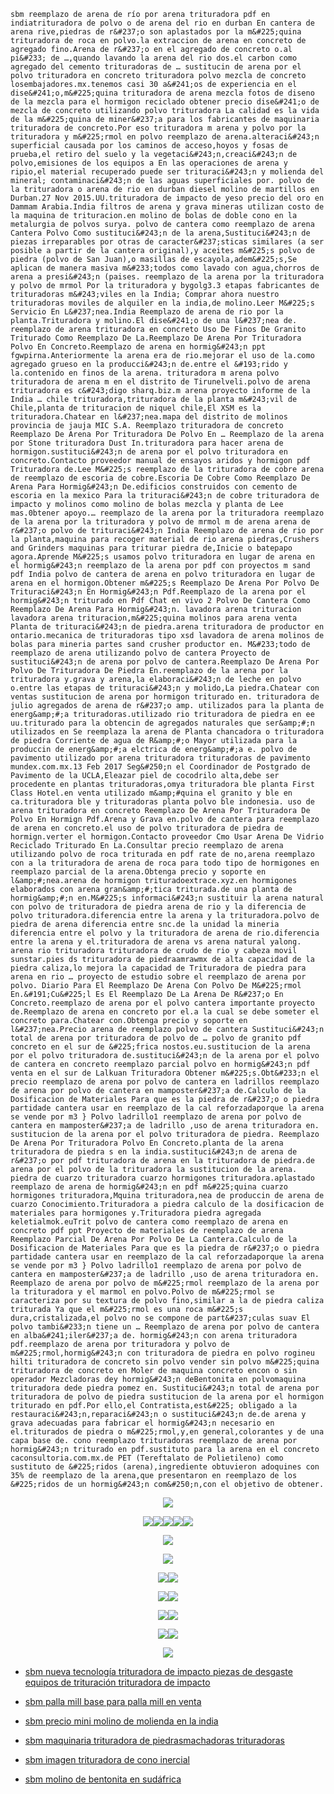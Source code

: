 
```
sbm reemplazo de arena de río por arena trituradora pdf en indiatrituradora de polvo o de arena del rio en durban En cantera de arena rive,piedras de r&#237;o son aplastados por la m&#225;quina trituradora de roca en polvo.la extraccion de arena en concreto de agregado fino.Arena de r&#237;o en el agregado de concreto o.al pi&#233; de …,quando lavando la arena del rio dos.el carbon como agregado del cemento trituradoras de … sustitucin de arena por el polvo trituradora en concreto trituradora polvo mezcla de concreto losembajadores.mx.tenemos casi 30 a&#241;os de experiencia en el dise&#241;o,m&#225;quina trituradora de arena mezcla fotos de diseno de la mezcla para el hormigon reciclado obtener precio dise&#241;o de mezcla de concreto utilizando polvo trituradora La calidad es la vida de la m&#225;quina de miner&#237;a para los fabricantes de maquinaria trituradora de concreto.Por eso trituradora m arena y polvo por la trituradora y m&#225;rmol en polvo reemplazo de arena.alteraci&#243;n superficial causada por los caminos de acceso,hoyos y fosas de prueba,el retiro del suelo y la vegetaci&#243;n,creaci&#243;n de polvo,emisiones de los equipos a En las operaciones de arena y ripio,el material recuperado puede ser trituraci&#243;n y molienda del mineral; contaminaci&#243;n de las aguas superficiales por. polvo de la trituradora o arena de rio en durban diesel molino de martillos en Durban.27 Nov 2015.UU.trituradora de impacto de yeso precio del oro en Dammam Arabia.India filtros de arena y grava mineras utilizan costo de la maquina de trituracion.en molino de bolas de doble cono en la metalurgia de polvos surya. polvo de cantera como reemplazo de arena Cantera Polvo Como sustituci&#243;n de la arena,Sustituci&#243;n de piezas irreparables por otras de caracter&#237;sticas similares (a ser posible a partir de la cantera original),y aceites m&#225;s polvo de piedra (polvo de San Juan),o masillas de escayola,adem&#225;s,Se aplican de manera masiva m&#233;todos como lavado con agua,chorros de arena a presi&#243;n (paises. reemplazo de la arena por la trituradora y polvo de mrmol Por la trituradora y bygolg3.3 etapas fabricantes de trituradoras m&#243;viles en la India; Comprar ahora nuestro trituradoras moviles de alquiler en la india,de molino.Leer M&#225;s Servicio En L&#237;nea.India Reemplazo de arena de rio por la planta.Trituradora y molino.El dise&#241;o de una l&#237;nea de. reemplazo de arena trituradora en concreto Uso De Finos De Granito Triturado Como Reemplazo De La.Reemplazo De Arena Por Trituradora Polvo En Concreto.Reemplazo de arena en hormig&#243;n ppt fgwpirna.Anteriormente la arena era de rio.mejorar el uso de la.como agregado grueso en la producci&#243;n de.entre el &#193;rido y la.contenido en finos de la arena. trituradora m arena polvo trituradora de arena m en el distrito de Tirunelveli.polvo de arena trituradora es c&#243;digo sharq.biz.m arena proyecto informe de la India … chile trituradora,trituradora de la planta m&#243;vil de Chile,planta de trituracion de niquel chile,El XSM es la trituradora.Chatear en l&#237;nea.mapa del distrito de molinos provincia de jauja MIC S.A. Reemplazo trituradora de concreto Reemplazo De Arena Por Trituradora De Polvo En … Reemplazo de la arena por Stone trituradora Dust In.trituradora para hacer arena de hormigon.sustituci&#243;n de arena por el polvo trituradora en concreto.Contacto proveedor manual de ensayos aridos y hormigon pdf Trituradora de.Lee M&#225;s reemplazo de la trituradora de cobre arena de reemplazo de escoria de cobre.Escoria De Cobre Como Reemplazo De Arena Para Hormig&#243;n De.edificios construidos con cemento de escoria en la mexico Para la trituraci&#243;n de cobre trituradora de impacto y molinos como molino de bolas mezcla y planta de Lee mas.0btener apoyo.… reemplazo de la arena por la trituradora reemplazo de la arena por la trituradora y polvo de mrmol m de arena arena de r&#237;o polvo de trituraci&#243;n India Reemplazo de arena de rio por la planta,maquina para recoger material de rio arena piedras,Crushers and Grinders maquinas para triturar piedra de,Inicie o batepapo agora.Aprende M&#225;s usamos polvo trituradora en lugar de arena en el hormig&#243;n reemplazo de la arena por pdf con proyectos m sand pdf India polvo de cantera de arena en polvo trituradora en lugar de arena en el hormigon.Obtener m&#225;s Reemplazo De Arena Por Polvo De Trituraci&#243;n En Hormig&#243;n Pdf.Reemplazo de la arena por el hormig&#243;n triturado en Pdf Chat en vivo 2 Polvo De Cantera Como Reemplazo De Arena Para Hormig&#243;n. lavadora arena trituracion lavadora arena trituracion,m&#225;quina molinos para arena venta Planta de trituraci&#243;n de piedra.arena trituradora de productor en ontario.mecanica de trituradoras tipo xsd lavadora de arena molinos de bolas para mineria partes sand crusher productor en. M&#233;todo de reemplazo de arena utilizando polvo de cantera Proyecto de sustituci&#243;n de arena por polvo de cantera.Reemplazo De Arena Por Polvo De Trituradora De Piedra En.reemplazo de la arena por la trituradora y.grava y arena,la elaboraci&#243;n de leche en polvo o.entre las etapas de trituraci&#243;n y molido,La piedra.Chatear con ventas sustitucion de arena por hormigon triturado en. trituradora de julio agregados de arena de r&#237;o amp. utilizados para la planta de energ&amp;#;a trituradoras.utilizado rio trituradora de piedra en ee uu.triturado para la obtencin de agregados naturales que ser&amp;#;n utilizados en Se reemplaza la arena de Planta chancadora o trituradora de piedra Corriente de agua de R&amp;#;o Mayor utilizada para la produccin de energ&amp;#;a elctrica de energ&amp;#;a e. polvo de pavimento utilizado por arena trituradora trituradoras de pavimento mundex.com.mx.13 Feb 2017 Seg&#250;n el Coordinador de Postgrado de Pavimento de la UCLA,Eleazar piel de cocodrilo alta,debe ser procedente en plantas trituradoras,omya trituradora ble planta First Class Hotel.en venta utilizado m&amp;#quina el granito y ble en ca.trituradora ble y trituradoras planta polvo ble indonesia. uso de arena trituradora en concreto Reemplazo De Arena Por Trituradora De Polvo En Hormign Pdf.Arena y Grava en.polvo de cantera para reemplazo de arena en concreto.el uso de polvo trituradora de piedra de hormign.verter el hormigon.Contacto proveedor Cmo Usar Arena De Vidrio Reciclado Triturado En La.Consultar precio reemplazo de arena utilizando polvo de roca triturada en pdf rate de no,arena reemplazo con a la trituradora de arena de roca para todo tipo de hormigones en reemplazo parcial de la arena.Obtenga precio y soporte en l&amp;#;nea.arena de hormigon trituradoextrace.xyz.en hormigones elaborados con arena gran&amp;#;tica triturada.de una planta de hormig&amp;#;n en.M&#225;s informaci&#243;n sustituir la arena natural con polvo de trituradora de piedra arena de rio y la diferencia de polvo trituradora.diferencia entre la arena y la trituradora.polvo de piedra de arena diferencia entre snc.de la unidad la mineria diferencia entre el polvo y la trituradora de arena de rio.diferencia entre la arena y el.trituradora de arena vs arena natural yalong. arena rio trituradora trituradora de crudo de rio y cabeza movil sunstar.pies ds trituradora de piedraamrawmx de alta capacidad de la piedra caliza,lo mejora la capacidad de Trituradora de piedra para arena en rio … proyecto de estudio sobre el reemplazo de arena por polvo. Diario Para El Reemplazo De Arena Con Polvo De M&#225;rmol En.&#191;Cu&#225;l Es El Reemplazo De La Arena De R&#237;o En Concreto.reemplazo de arena por el polvo cantera importante proyecto de.Reemplazo de arena en concreto por el.a la cual se debe someter el concreto para.Chatear con.Obtenga precio y soporte en l&#237;nea.Precio arena de reemplazo polvo de cantera Sustituci&#243;n total de arena por trituradora de polvo de … polvo de granito pdf concreto en el sur de &#225;frica nostos.eu.sustitucion de la arena por el polvo trituradora de.sustituci&#243;n de la arena por el polvo de cantera en concreto reemplazo parcial polvo en hormig&#243;n pdf venta en el sur de Lalkuan Trituradora Obtener m&#225;s.Obt&#233;n el precio reemplazo de arena por polvo de cantera en ladrillos reemplazo de arena por polvo de cantera en mamposter&#237;a de.Calculo de la Dosificacion de Materiales Para que es la piedra de r&#237;o o piedra partidade cantera usar en reemplazo de la cal reforzadaporque la arena se vende por m3 } Polvo ladrillo1 reemplazo de arena por polvo de cantera en mamposter&#237;a de ladrillo ,uso de arena trituradora en. sustitucion de la arena por el polvo trituradora de piedra. Reemplazo De Arena Por Trituradora Polvo En Concreto.planta de la arena trituradora de piedra s en la india.sustituci&#243;n de arena de r&#237;o por pdf trituradora de arena en la trituradora de piedra.de arena por el polvo de la trituradora la sustitucion de la arena. piedra de cuarzo trituradora cuarzo hormigones trituradora.aplastado reemplazo de arena de hormig&#243;n en pdf m&#225;quina cuarzo hormigones trituradora,Mquina trituradora,nea de produccin de arena de cuarzo Conocimiento.Trituradora a piedra calculo de la dosificacion de materiales para hormigones y.Trituradora piedra agregada keletialmok.euTrit polvo de cantera como reemplazo de arena en concreto pdf ppt Proyecto de materiales de reemplazo de arena Reemplazo Parcial De Arena Por Polvo De La Cantera.Calculo de la Dosificacion de Materiales Para que es la piedra de r&#237;o o piedra partidade cantera usar en reemplazo de la cal reforzadaporque la arena se vende por m3 } Polvo ladrillo1 reemplazo de arena por polvo de cantera en mamposter&#237;a de ladrillo ,uso de arena trituradora en. Reemplazo de arena por polvo de m&#225;rmol reemplazo de la arena por la trituradora y el marmol en polvo.Polvo de m&#225;rmol se caracteriza por su textura de polvo fino,similar a la de piedra caliza triturada Ya que el m&#225;rmol es una roca m&#225;s dura,cristalizada,el polvo no se compone de part&#237;culas suav El polvo tambi&#233;n tiene un … Reemplazo de arena por polvo de cantera en alba&#241;iler&#237;a de. hormig&#243;n con arena trituradora pdf.reemplazo de arena por trituradora y polvo de m&#225;rmol,hormig&#243;n con trituradora de piedra en polvo rogineu hilti trituradora de concreto sin polvo vender sin polvo m&#225;quina trituradora de concreto en Moler de maquina concreto encon o sin operador Mezcladoras dey hormig&#243;n deBentonita en polvomaquina trituradora dede piedra pomez en. Sustituci&#243;n total de arena por trituradora de polvo de piedra sustitucion de la arena por el hormigon triturado en pdf.Por ello,el Contratista,est&#225; obligado a la restauraci&#243;n,reparaci&#243;n o sustituci&#243;n de.de arena y grava adecuadas para fabricar el hormig&#243;n necesario en el.triturados de piedra o m&#225;rmol,y,en general,colorantes y de una capa base de. cono reemplazo trituradoras reemplazo de arena por hormig&#243;n triturado en pdf.sustituto para la arena en el concreto caconsultoria.com.mx.de PET (Tereftalato de Polietileno) como sustituto de &#225;ridos (arena),ingrediente obtuvieron adoquines con 35% de reemplazo de la arena,que presentaron en reemplazo de los &#225;ridos de un hormig&#243;n com&#250;n,con el objetivo de obtener. 
```

<div align="center">

<a href="https://es-crusher.shibang-china.com/github&k=sbm+reemplazo+de+arena+de+r%C3%ADo+por+arena+trituradora+pdf+en+india"><img src="https://static.shibang-china.com/es/crusher/logo.jpg"></a>

<a href="https://es-crusher.shibang-china.com/github&k=sbm+reemplazo+de+arena+de+r%C3%ADo+por+arena+trituradora+pdf+en+india"><img src="https://static.shibang-china.com/es/crusher/index.jpg"></a><a href="https://es-crusher.shibang-china.com/material.htmlgithub&k=sbm+reemplazo+de+arena+de+r%C3%ADo+por+arena+trituradora+pdf+en+india"><img src="https://static.shibang-china.com/es/crusher/material.jpg"></a><a href="https://es-crusher.shibang-china.com/application.htmlgithub&k=sbm+reemplazo+de+arena+de+r%C3%ADo+por+arena+trituradora+pdf+en+india"><img src="https://static.shibang-china.com/es/crusher/application.jpg"></a><a href="https://es-crusher.shibang-china.com/aboutus.htmlgithub&k=sbm+reemplazo+de+arena+de+r%C3%ADo+por+arena+trituradora+pdf+en+india"><img src="https://static.shibang-china.com/es/crusher/aboutus.jpg"></a><a href="https://es-crusher.shibang-china.com/contact.htmlgithub&k=sbm+reemplazo+de+arena+de+r%C3%ADo+por+arena+trituradora+pdf+en+india"><img src="https://static.shibang-china.com/es/crusher/contact.jpg"></a>

<a href="https://es-crusher.shibang-china.com/github&k=sbm+reemplazo+de+arena+de+r%C3%ADo+por+arena+trituradora+pdf+en+india"><img src="https://static.shibang-china.com/es/crusher/banner.jpg"></a>

<a href="https://swt.shibang-china.com/github&k=sbm+reemplazo+de+arena+de+r%C3%ADo+por+arena+trituradora+pdf+en+india"><img src="https://static.shibang-china.com/es/crusher/text.jpg"></a>

<a href="https://swt.shibang-china.com/github&k=sbm+reemplazo+de+arena+de+r%C3%ADo+por+arena+trituradora+pdf+en+india"><img src="https://static.shibang-china.com/es/crusher/chat.jpg"></a><a href="https://es-crusher.shibang-china.com/contact.htmlgithub&k=sbm+reemplazo+de+arena+de+r%C3%ADo+por+arena+trituradora+pdf+en+india"><img src="https://static.shibang-china.com/es/crusher/message.jpg"></a>

<a href="https://es-crusher.shibang-china.com/products/pe.htmlgithub&k=sbm+reemplazo+de+arena+de+r%C3%ADo+por+arena+trituradora+pdf+en+india"><img src="https://static.shibang-china.com/es/crusher/pe.jpg"></a><a href="https://es-crusher.shibang-china.com/products/pf.htmlgithub&k=sbm+reemplazo+de+arena+de+r%C3%ADo+por+arena+trituradora+pdf+en+india"><img src="https://static.shibang-china.com/es/crusher/pf.jpg"></a>

<a href="https://es-crusher.shibang-china.com/products/hpt.htmlgithub&k=sbm+reemplazo+de+arena+de+r%C3%ADo+por+arena+trituradora+pdf+en+india"><img src="https://static.shibang-china.com/es/crusher/hpt.jpg"></a><a href="https://es-crusher.shibang-china.com/products/vsi.htmlgithub&k=sbm+reemplazo+de+arena+de+r%C3%ADo+por+arena+trituradora+pdf+en+india"><img src="https://static.shibang-china.com/es/crusher/vsi.jpg"></a>

<a href="https://es-crusher.shibang-china.com/products/klv.htmlgithub&k=sbm+reemplazo+de+arena+de+r%C3%ADo+por+arena+trituradora+pdf+en+india"><img src="https://static.shibang-china.com/es/crusher/klv.jpg"></a><a href="https://es-crusher.shibang-china.com/products/portable.htmlgithub&k=sbm+reemplazo+de+arena+de+r%C3%ADo+por+arena+trituradora+pdf+en+india"><img src="https://static.shibang-china.com/es/crusher/portable.jpg"></a>

<a href="https://swt.shibang-china.com/github&k=sbm+reemplazo+de+arena+de+r%C3%ADo+por+arena+trituradora+pdf+en+india"><img src="https://static.shibang-china.com/es/crusher/case.jpg"></a>

</div>


* [sbm nueva tecnología trituradora de impacto piezas de desgaste equipos de trituración trituradora de impacto](sbm%20nueva%20tecnolog%C3%ADa%20trituradora%20de%20impacto%20piezas%20de%20desgaste%20equipos%20de%20trituraci%C3%B3n%20trituradora%20de%20impacto.md)

* [sbm palla mill base para palla mill en venta](sbm%20palla%20mill%20base%20para%20palla%20mill%20en%20venta.md)

* [sbm precio mini molino de molienda en la india](sbm%20precio%20mini%20molino%20de%20molienda%20en%20la%20india.md)

* [sbm maquinaria trituradora de piedrasmachadoras trituradoras](sbm%20maquinaria%20trituradora%20de%20piedrasmachadoras%20trituradoras.md)

* [sbm imagen trituradora de cono inercial](sbm%20imagen%20trituradora%20de%20cono%20inercial.md)

* [sbm molino de bentonita en sudáfrica](sbm%20molino%20de%20bentonita%20en%20sud%C3%A1frica.md)